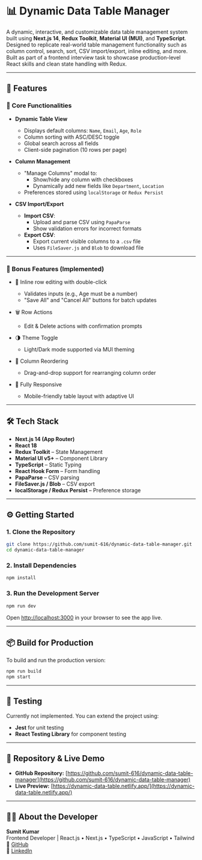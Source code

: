 # 📊 Dynamic Data Table Manager

A dynamic, interactive, and customizable data table management system built using **Next.js 14**, **Redux Toolkit**, **Material UI (MUI)**, and **TypeScript**. Designed to replicate real-world table management functionality such as column control, search, sort, CSV import/export, inline editing, and more. Built as part of a frontend interview task to showcase production-level React skills and clean state handling with Redux.

---

## 🚀 Features

### 🧩 Core Functionalities

- **Dynamic Table View**
  - Displays default columns: `Name`, `Email`, `Age`, `Role`
  - Column sorting with ASC/DESC toggle
  - Global search across all fields
  - Client-side pagination (10 rows per page)

- **Column Management**
  - "Manage Columns" modal to:
    - Show/hide any column with checkboxes
    - Dynamically add new fields like `Department`, `Location`
  - Preferences stored using `localStorage` or `Redux Persist`

- **CSV Import/Export**
  - **Import CSV**:
    - Upload and parse CSV using `PapaParse`
    - Show validation errors for incorrect formats
  - **Export CSV**:
    - Export current visible columns to a `.csv` file
    - Uses `FileSaver.js` and `Blob` to download file

---

### 🎁 Bonus Features (Implemented)

- 🔄 Inline row editing with double-click
  - Validates inputs (e.g., Age must be a number)
  - "Save All" and "Cancel All" buttons for batch updates

- 🗑 Row Actions
  - Edit & Delete actions with confirmation prompts

- 🌗 Theme Toggle
  - Light/Dark mode supported via MUI theming

- 🧭 Column Reordering
  - Drag-and-drop support for rearranging column order

- 📱 Fully Responsive
  - Mobile-friendly table layout with adaptive UI

---

## 🛠 Tech Stack

- **Next.js 14 (App Router)**
- **React 18**
- **Redux Toolkit** – State Management
- **Material UI v5+** – Component Library
- **TypeScript** – Static Typing
- **React Hook Form** – Form handling
- **PapaParse** – CSV parsing
- **FileSaver.js / Blob** – CSV export
- **localStorage / Redux Persist** – Preference storage

---

## ⚙️ Getting Started

### 1. Clone the Repository

```bash
git clone https://github.com/sumit-616/dynamic-data-table-manager.git
cd dynamic-data-table-manager
```

### 2. Install Dependencies

```bash
npm install
```

### 3. Run the Development Server

```bash
npm run dev
```

Open [http://localhost:3000](http://localhost:3000) in your browser to see the app live.

---

## 📦 Build for Production

To build and run the production version:

```bash
npm run build
npm start
```

---

## 🧪 Testing

Currently not implemented. You can extend the project using:
- **Jest** for unit testing
- **React Testing Library** for component testing

---

## 🔗 Repository & Live Demo

- **GitHub Repository:** [https://github.com/sumit-616/dynamic-data-table-manager](https://github.com/sumit-616/dynamic-data-table-manager)
- **Live Preview:** [https://dynamic-data-table.netlify.app/](https://dynamic-data-table.netlify.app/)


---

## 🙋‍♂️ About the Developer

**Sumit Kumar**  
Frontend Developer | React.js • Next.js • TypeScript • JavaScript • Tailwind  
🔗 [GitHub](https://github.com/sumit-616)  
🔗 [LinkedIn](https://www.linkedin.com/in/sumit012/)
